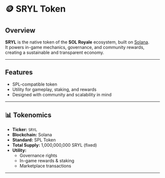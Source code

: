 # 🪙 SRYL Token  

## Overview  
**SRYL** is the native token of the **SOL Royale** ecosystem, built on [Solana](https://solana.com).  
It powers in-game mechanics, governance, and community rewards, creating a sustainable and transparent economy.  

---

## Features
- SPL-compatible token
- Utility for gameplay, staking, and rewards
- Designed with community and scalability in mind

---

## 📊 Tokenomics  
- **Ticker:** `SRYL`  
- **Blockchain:** Solana  
- **Standard:** SPL Token  
- **Total Supply:** 1,000,000,000 SRYL (fixed)  
- **Utility:**  
  - Governance rights  
  - In-game rewards & staking  
  - Marketplace transactions  

---
